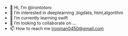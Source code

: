 - 👋 Hi, I’m @irontotoro
- 👀 I’m interested in deeplearning ,bigdata, html,algorithm
- 🌱 I’m currently learning swift
- 💞️ I’m looking to collaborate on ...
- 📫 How to reach me ironman0450@gmail.com

<!---
irontotoro/irontotoro is a ✨ special ✨ repository because its `README.md` (this file) appears on your GitHub profile.
You can click the Preview link to take a look at your changes.
--->
